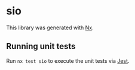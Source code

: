 # sio

This library was generated with [Nx](https://nx.dev).

## Running unit tests

Run `nx test sio` to execute the unit tests via [Jest](https://jestjs.io).
